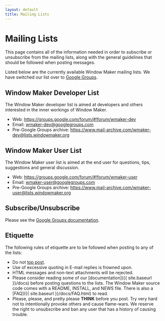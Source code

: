 ```yaml
---
layout: default
title: Mailing Lists
---
```


Mailing Lists
=============
This page contains all of the information needed in order to subscribe or
unsubscribe from the mailing lists, along with the general guidelines that
should be followed when posting messages.

Listed below are the currently available Window Maker mailing lists. We have
switched our list over to [Google Groups](https://groups.google.com).

Window Maker Developer List
---------------------------
The Window Maker developer list is aimed at developers and others interested in
the inner workings of Window Maker.

* Web: <https://groups.google.com/forum/#!forum/wmaker-dev>
* Email: <wmaker-dev@googlegroups.com>
* Pre-Google Groups archive:
  <https://www.mail-archive.com/wmaker-dev@lists.windowmaker.org>

Window Maker User List
----------------------

The Window Maker user list is aimed at the end user for questions, tips,
suggestions and general discussion.

* Web: <https://groups.google.com/forum/#!forum/wmaker-user>
* Email: <wmaker-user@googlegroups.com>
* Pre-Google Groups archive:
  <https://www.mail-archive.com/wmaker-user@lists.windowmaker.org>

Subscribe/Unsubscribe
---------------------
Please see the [Google Groups
documentation](https://support.google.com/groups/?hl=en#topic=2458613).

Etiquette
---------

The following rules of etiquette are to be followed when posting to any of the
lists:

* Do not [top post](http://www.idallen.com/topposting.html).
* Use of excessive quoting in E-mail replies is frowned upon.
* HTML messages and non-text attachments will be rejected.
* Please consider reading some of our [documentation]({{ site.baseurl }}/docs)
  before posting questions to the lists.  The Window Maker source code comes
  with a README, INSTALL, and NEWS file. There is also a
  [FAQ]({{ site.baseurl }}/docs/FAQ.html) to read.
* Please, please, and pretty please **THINK** before you post. Try very hard not
  to intentionally provoke others and cause flame-wars. We reserve the right to
  unsubscribe and ban any user that has a history of causing trouble.
